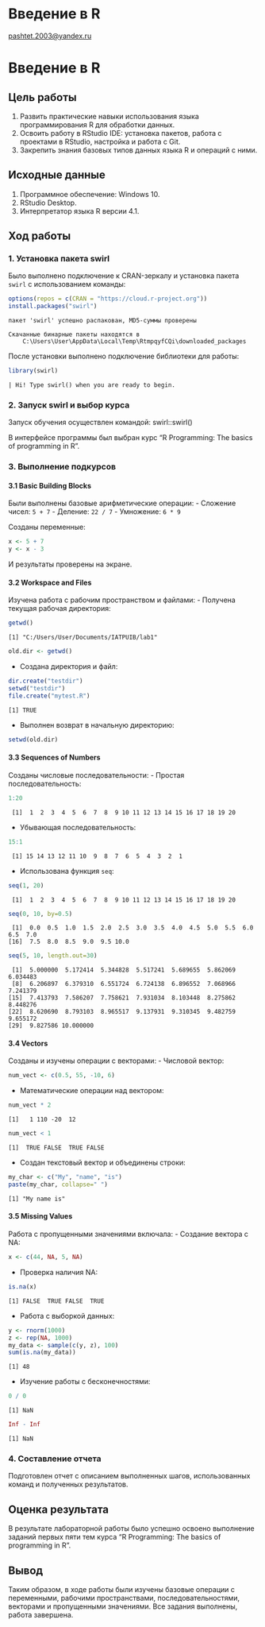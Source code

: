 # Введение в R
pashtet.2003@yandex.ru

# Введение в R

## Цель работы

1.  Развить практические навыки использования языка программирования R
    для обработки данных.
2.  Освоить работу в RStudio IDE: установка пакетов, работа с проектами
    в RStudio, настройка и работа с Git.
3.  Закрепить знания базовых типов данных языка R и операций с ними.

## Исходные данные

1.  Программное обеспечение: Windows 10.
2.  RStudio Desktop.
3.  Интерпретатор языка R версии 4.1.

## Ход работы

### 1. Установка пакета swirl

Было выполнено подключение к CRAN-зеркалу и установка пакета `swirl` с
использованием команды:

``` r
options(repos = c(CRAN = "https://cloud.r-project.org"))
install.packages("swirl")
```

    пакет 'swirl' успешно распакован, MD5-суммы проверены

    Скачанные бинарные пакеты находятся в
        C:\Users\User\AppData\Local\Temp\RtmpqyfCQi\downloaded_packages

После установки выполнено подключение библиотеки для работы:

``` r
library(swirl)
```


    | Hi! Type swirl() when you are ready to begin.

### 2. Запуск swirl и выбор курса

Запуск обучения осуществлен командой: swirl::swirl()

В интерфейсе программы был выбран курс “R Programming: The basics of
programming in R”.

### 3. Выполнение подкурсов

#### 3.1 Basic Building Blocks

Были выполнены базовые арифметические операции: - Сложение чисел:
`5 + 7` - Деление: `22 / 7` - Умножение: `6 * 9`

Созданы переменные:

``` r
x <- 5 + 7
y <- x - 3
```

И результаты проверены на экране.

#### 3.2 Workspace and Files

Изучена работа с рабочим пространством и файлами: - Получена текущая
рабочая директория:

``` r
getwd()
```

    [1] "C:/Users/User/Documents/IATPUIB/lab1"

``` r
old.dir <- getwd()
```

-   Создана директория и файл:

``` r
dir.create("testdir")
setwd("testdir")
file.create("mytest.R")
```

    [1] TRUE

-   Выполнен возврат в начальную директорию:

``` r
setwd(old.dir)
```

#### 3.3 Sequences of Numbers

Созданы числовые последовательности: - Простая последовательность:

``` r
1:20
```

     [1]  1  2  3  4  5  6  7  8  9 10 11 12 13 14 15 16 17 18 19 20

-   Убывающая последовательность:

``` r
15:1
```

     [1] 15 14 13 12 11 10  9  8  7  6  5  4  3  2  1

-   Использована функция `seq`:

``` r
seq(1, 20)
```

     [1]  1  2  3  4  5  6  7  8  9 10 11 12 13 14 15 16 17 18 19 20

``` r
seq(0, 10, by=0.5)
```

     [1]  0.0  0.5  1.0  1.5  2.0  2.5  3.0  3.5  4.0  4.5  5.0  5.5  6.0  6.5  7.0
    [16]  7.5  8.0  8.5  9.0  9.5 10.0

``` r
seq(5, 10, length.out=30)
```

     [1]  5.000000  5.172414  5.344828  5.517241  5.689655  5.862069  6.034483
     [8]  6.206897  6.379310  6.551724  6.724138  6.896552  7.068966  7.241379
    [15]  7.413793  7.586207  7.758621  7.931034  8.103448  8.275862  8.448276
    [22]  8.620690  8.793103  8.965517  9.137931  9.310345  9.482759  9.655172
    [29]  9.827586 10.000000

#### 3.4 Vectors

Созданы и изучены операции с векторами: - Числовой вектор:

``` r
num_vect <- c(0.5, 55, -10, 6)
```

-   Математические операции над вектором:

``` r
num_vect * 2
```

    [1]   1 110 -20  12

``` r
num_vect < 1
```

    [1]  TRUE FALSE  TRUE FALSE

-   Создан текстовый вектор и объединены строки:

``` r
my_char <- c("My", "name", "is")
paste(my_char, collapse=" ")
```

    [1] "My name is"

#### 3.5 Missing Values

Работа с пропущенными значениями включала: - Создание вектора с NA:

``` r
x <- c(44, NA, 5, NA)
```

-   Проверка наличия NA:

``` r
is.na(x)
```

    [1] FALSE  TRUE FALSE  TRUE

-   Работа с выборкой данных:

``` r
y <- rnorm(1000)
z <- rep(NA, 1000)
my_data <- sample(c(y, z), 100)
sum(is.na(my_data))
```

    [1] 48

-   Изучение работы с бесконечностями:

``` r
0 / 0
```

    [1] NaN

``` r
Inf - Inf
```

    [1] NaN

### 4. Составление отчета

Подготовлен отчет с описанием выполненных шагов, использованных команд и
полученных результатов.

## Оценка результата

В результате лабораторной работы было успешно освоено выполнение заданий
первых пяти тем курса “R Programming: The basics of programming in R”.

## Вывод

Таким образом, в ходе работы были изучены базовые операции с
переменными, рабочими пространствами, последовательностями, векторами и
пропущенными значениями. Все задания выполнены, работа завершена.
